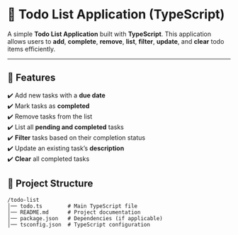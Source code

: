 # 📝 Todo List Application (TypeScript)   

A simple **Todo List Application** built with **TypeScript**. This application allows users to **add**, **complete**, **remove**, **list**, **filter**, **update**, and **clear** todo items efficiently.  

---

## 📌 Features
✔️ Add new tasks with a **due date**  
✔️ Mark tasks as **completed**  
✔️ Remove tasks from the list  
✔️ List all **pending and completed** tasks  
✔️ **Filter** tasks based on their completion status  
✔️ Update an existing task’s **description**  
✔️ **Clear** all completed tasks  



## **📂 Project Structure**  
```
/todo-list
│── todo.ts        # Main TypeScript file
│── README.md      # Project documentation
│── package.json   # Dependencies (if applicable)
│── tsconfig.json  # TypeScript configuration
```

